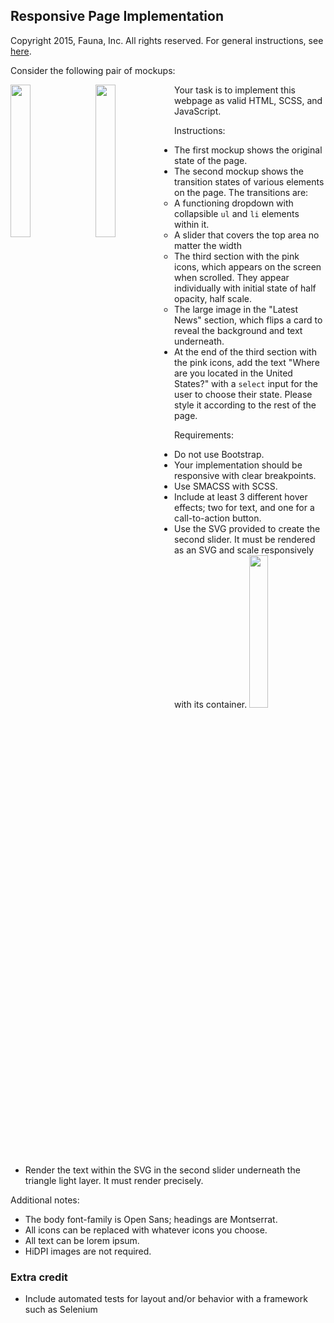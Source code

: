 
## Responsive Page Implementation

Copyright 2015, Fauna, Inc. All rights reserved. For general instructions, see [here](https://github.com/faunadb/exercises/blob/master/README.md).

Consider the following pair of mockups:

<img src="https://raw.githubusercontent.com/faunadb/exercises/master/app.jpg" width="25%" style="float:left;">
<img src="https://raw.githubusercontent.com/faunadb/exercises/master/app2.jpg" width="25%" style="float:left;margin-left:10px;">

Your task is to implement this webpage as valid HTML, SCSS, and JavaScript.

Instructions:

  - The first mockup shows the original state of the page.
  - The second mockup shows the transition states of various elements on the page. The transitions are:
    - A functioning dropdown with collapsible `ul` and `li` elements within it.
    - A slider that covers the top area no matter the width
    - The third section with the pink icons, which appears on the screen when scrolled. They appear individually with initial state of half opacity, half scale.
    - The large image in the "Latest News" section, which flips a card to reveal the background and text underneath.
  - At the end of the third section with the pink icons, add the text "Where are you located in the United States?" with a `select` input for the user to choose their state. Please style it according to the rest of the page.

Requirements:

  - Do not use Bootstrap.
  - Your implementation should be responsive with clear breakpoints.
  - Use SMACSS with SCSS.
  - Include at least 3 different hover effects; two for text, and one for a call-to-action button.
  - Use the SVG provided to create the second slider. It must be rendered as an SVG and scale responsively with its container.
  	<img src="https://raw.githubusercontent.com/faunadb/exercises/master/business-icon.svg" width="25%">
  - Render the text within the SVG in the second slider underneath the triangle light layer. It must render precisely.

Additional notes:

  - The body font-family is Open Sans; headings are Montserrat.
  - All icons can be replaced with whatever icons you choose.
  - All text can be lorem ipsum.
  - HiDPI images are not required.

### Extra credit

 * Include automated tests for layout and/or behavior with a framework such as Selenium
